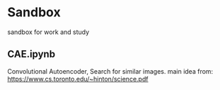 # Sandbox
sandbox for work and study
## CAE.ipynb
Convolutional Autoencoder, Search for similar images.
			main idea from: https://www.cs.toronto.edu/~hinton/science.pdf

